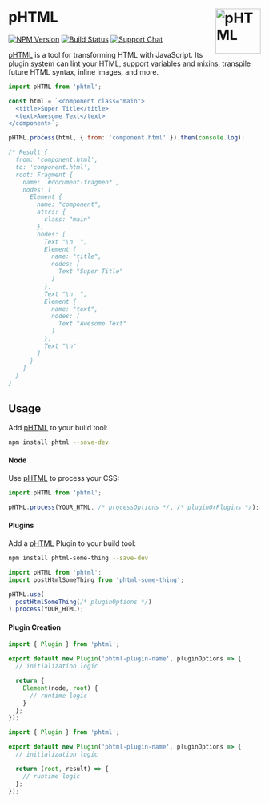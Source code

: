 # pHTML [<img src="https://phtmlorg.github.io/phtml/logo.svg" alt="pHTML" width="90" height="90" align="right">][pHTML]

[![NPM Version][npm-img]][npm-url]
[![Build Status][cli-img]][cli-url]
[![Support Chat][git-img]][git-url]

[pHTML] is a tool for transforming HTML with JavaScript. Its plugin system
can lint your HTML, support variables and mixins, transpile future HTML syntax,
inline images, and more.

```js
import pHTML from 'phtml';

const html = `<component class="main">
  <title>Super Title</title>
  <text>Awesome Text</text>
</component>`;

pHTML.process(html, { from: 'component.html' }).then(console.log);

/* Result {
  from: 'component.html',
  to: 'component.html',
  root: Fragment {
    name: '#document-fragment',
    nodes: [
      Element {
        name: "component",
        attrs: {
          class: "main"
        },
        nodes: [
          Text "\n  ",
          Element {
            name: "title",
            nodes: [
              Text "Super Title"
            ]
          },
          Text "\n  ",
          Element {
            name: "text",
            nodes: [
              Text "Awesome Text"
            ]
          },
          Text "\n"
        ]
      }
    ]
  }
}
```

## Usage

Add [pHTML] to your build tool:

```bash
npm install phtml --save-dev
```

#### Node

Use [pHTML] to process your CSS:

```js
import pHTML from 'phtml';

pHTML.process(YOUR_HTML, /* processOptions */, /* pluginOrPlugins */);
```

#### Plugins

Add a [pHTML] Plugin to your build tool:

```bash
npm install phtml-some-thing --save-dev
```

```js
import pHTML from 'phtml';
import postHtmlSomeThing from 'phtml-some-thing';

pHTML.use(
  postHtmlSomeThing(/* pluginOptions */)
).process(YOUR_HTML);
```

#### Plugin Creation

```js
import { Plugin } from 'phtml';

export default new Plugin('phtml-plugin-name', pluginOptions => {
  // initialization logic

  return {
    Element(node, root) {
      // runtime logic
    }
  };
});
```

```js
import { Plugin } from 'phtml';

export default new Plugin('phtml-plugin-name', pluginOptions => {
  // initialization logic

  return (root, result) => {
    // runtime logic
  };
});
```

[cli-img]: https://img.shields.io/travis/phtmlorg/phtml.svg
[cli-url]: https://travis-ci.org/phtmlorg/phtml
[git-img]: https://img.shields.io/badge/support-chat-blue.svg
[git-url]: https://gitter.im/postcss/postcss
[npm-img]: https://img.shields.io/npm/v/phtml.svg
[npm-url]: https://www.npmjs.com/package/phtml

[pHTML]: https://github.com/phtmlorg/phtml
